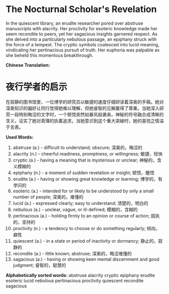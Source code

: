 # The Nocturnal Scholar's Revelation

In the quiescent library, an erudite researcher pored over abstruse manuscripts with alacrity. Her proclivity for esoteric knowledge made her seem recondite to peers, yet her sagacious insights garnered respect. As she delved into a particularly nebulous passage, an epiphany struck with the force of a tempest. The cryptic symbols coalesced into lucid meaning, vindicating her pertinacious pursuit of truth. Her euphoria was palpable as she beheld this momentous breakthrough.

**Chinese Translation:**
# 夜行学者的启示

在寂静的图书馆里，一位博学的研究员以敏捷的速度仔细研读着深奥的手稿。她对深奥知识的偏好让同行觉得她难以理解，但她睿智的见解赢得了尊重。当她深入研究一段特别晦涩的文字时，一个顿悟突然如暴风般袭来。神秘的符号融合成清晰的含义，证实了她对真理的执着追求。当她意识到这个重大突破时，她的喜悦之情溢于言表。

**Used Words:**
1. abstruse (a.) - difficult to understand; obscure; 深奥的，晦涩的
2. alacrity (n.) - cheerful readiness, promptness, or willingness; 敏捷，轻快
3. cryptic (a.) - having a meaning that is mysterious or unclear; 神秘的，含义模糊的
4. epiphany (n.) - a moment of sudden revelation or insight; 顿悟，醒悟
5. erudite (a.) - having or showing great knowledge or learning; 博学的，有学问的
6. esoteric (a.) - intended for or likely to be understood by only a small number of people; 深奥的，难懂的
7. lucid (a.) - expressed clearly; easy to understand; 清楚的，明白的
8. nebulous (a.) - unclear, vague, or ill-defined; 模糊的，含糊的
9. pertinacious (a.) - holding firmly to an opinion or course of action; 固执的，坚持的
10. proclivity (n.) - a tendency to choose or do something regularly; 倾向，癖性
11. quiescent (a.) - in a state or period of inactivity or dormancy; 静止的，寂静的
12. recondite (a.) - little known; abstruse; 深奥的，晦涩难懂的
13. sagacious (a.) - having or showing keen mental discernment and good judgment; 睿智的，聪慧的

**Alphabetically sorted words:**
abstruse
alacrity
cryptic
epiphany
erudite
esoteric
lucid
nebulous
pertinacious
proclivity
quiescent
recondite
sagacious
